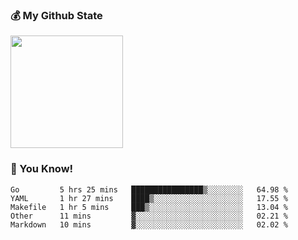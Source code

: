 ### :moneybag: My Github State

<img height="180em" src="https://github-readme-stats.vercel.app/api?username=G-Asura&show_icons=true&hide_border=true&count_private=true&include_all_commits=true" />

### :pill: You Know!
<!--START_SECTION:waka-->

```text
Go         5 hrs 25 mins   ████████████████▒░░░░░░░░   64.98 %
YAML       1 hr 27 mins    ████▒░░░░░░░░░░░░░░░░░░░░   17.55 %
Makefile   1 hr 5 mins     ███▒░░░░░░░░░░░░░░░░░░░░░   13.04 %
Other      11 mins         ▓░░░░░░░░░░░░░░░░░░░░░░░░   02.21 %
Markdown   10 mins         ▓░░░░░░░░░░░░░░░░░░░░░░░░   02.02 %
```

<!--END_SECTION:waka-->

<!--
**G-Asura/G-Asura** is a ✨ _special_ ✨ repository because its `README.md` (this file) appears on your GitHub profile.

Here are some ideas to get you started:

- 🔭 I’m currently working on ...
- 🌱 I’m currently learning ...
- 👯 I’m looking to collaborate on ...
- 🤔 I’m looking for help with ...
- 💬 Ask me about ...
- 📫 How to reach me: ...
- 😄 Pronouns: ...
- ⚡ Fun fact: ...
-->
